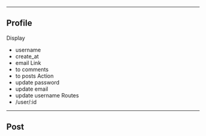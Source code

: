 --------
Profile
--------
Display
 - username
 - create_at
 - email
Link
 - to comments
 - to posts
Action
 - update password
 - update email
 - update username
Routes
 - /user/:id

--------
Post
--------

